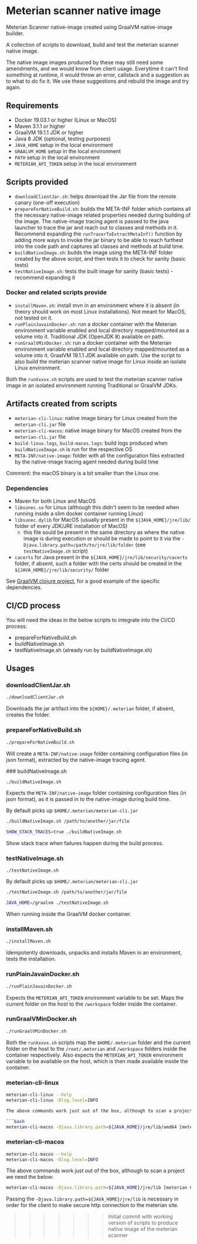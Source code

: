 # Meterian scanner native image

Meterian Scanner native-image created using GraalVM native-image builder.

A collection of scripts to download, build and test the meterian scanner native image.

The native image images produced by these may still need some amendments, and we would know from client usage. Everytime it can't find something at runtime, it would throw an error, callstack and a suggestion as to what to do fix it. We use these suggestions and rebuild the image and try again.

## Requirements

- Docker 19.03.1 or higher (Linux or MacOS)
- Maven 3.1.1 or higher
- GraalVM 19.1.1 JDK or higher
- Java 8 JDK (optional, testing purposes)
- `JAVA_HOME` setup in the local environment
- `GRAALVM_HOME` setup in the local environment
- `PATH` setup in the local environment
- `METERIAN_API_TOKEN` setup in the local environment

## Scripts provided

- `downloadClientJar.sh`: helps download the Jar file from the remote canary (one-off execution)
- `prepareForNativeBuild.sh`: builds the META-INF folder which contains all the necessary native-image related properties needed during building of the image. The native-image tracing agent is passed to the java launcher to trace the jar and reach out to classes and methods in it. Recommend expanding the `runTracerToExtractMetaInf()` function by adding more ways to invoke the jar binary to be able to reach furthest into the code path and captures all classes and methods at build time.
- `buildNativeImage.sh`: builds the image using the META-INF folder created by the above script, and then tests it to check for sanity (basic tests)
- `testNativeImage.sh`: tests the built image for sanity (basic tests) - recommend expanding it

### Docker and related scripts provide

- `installMaven.sh`: install mvn in an environment where it is absent (in theory should work on most Linux installations). Not meant for MacOS, not tested on it.
- `runPlainJavainDocker.sh`: run a docker container with the Meterian environment variable enabled and local directory mapped/mounted as a volume into it. Traditional JDK (OpenJDK 8) available on path.
- `runGraalVMinDocker.sh`: run a docker container with the Meterian environment variable enabled and local directory mapped/mounted as a volume into it. GraalVM 19.1.1 JDK available on path. Use the script to also build the meterian scanner native image for Linux inside an isolate Linux environment.

Both the `runXxxxx.sh` scripts are used to test the meterian scanner native image in an isolated environment running Traditional or GraalVM JDKs.

## Artifacts created from scripts

- `meterian-cli-linux`: native image binary for Linux created from the `meterian-cli.jar` file
- `meterian-cli-macos`: native image binary for MacOS created from the `meterian-cli.jar` file
- `build-linux.logs`, `build-macos.logs`: build logs produced when `buildNativeImage.sh` is run for the respective OS
- `META-INF/native-image`: folder with all the configuration files extracted by the native-image tracing agent needed during build time

Comment: the macOS binary is a bit smaller than the Linux one.

### Dependencies

- Maven for both Linux and MacOS
- `libsunec.so` for Linux (although this didn't seem to be needed when running inside a slim docker container running Linux)
- `libsunec.dylib` for MacOS (usually present in the `${JAVA_HOME}/jre/lib/` folder of every JDK/JRE installation of MacOS)
    - this file sould be present in the same directory as where the native image is during execution or should be made to point to it via the `-Djava.library.path=/path/to/jre/lib/folder` (see `testNativeImage.sh` script)
- `cacerts` for Java present in the `${JAVA_HOME}/jre/lib/security/cacerts` folder, if absent, such a folder with the certs should be created in the `${JAVA_HOME}/jre/lib/security/` folder

See [GraalVM clojure project](https://github.com/taylorwood/clojurl), for a good example of the specific dependencies.

## CI/CD process

You will need the ideas in the below scripts to integrate into the CI/CD process:

- prepareForNativeBuild.sh
- buildNativeImage.sh 
- testNativeImage.sh (already run by buildNativeImage.sh)

## Usages

### downloadClientJar.sh

```bash
./downloadClientJar.sh
```

Downloads the jar artifact into the `${HOME}/.meterian` folder, if absent, creates the folder.

### prepareForNativeBuild.sh

```bash
./prepareForNativeBuild.sh
```

Will create a `META-INF/native-image` folder containing configuration files (in json format), extracted by the native-image tracing agent.


### buildNativeImage.sh

```bash
./buildNativeImage.sh
```

Expects the `META-INF/native-image` folder containing configuration files (in json format), as it is passed in to the native-image during build time.

By default picks up `$HOME/.meterian/meterian-cli.jar`

```bash
./buildNativeImage.sh /path/to/another/jar/file
```

```bash
SHOW_STACK_TRACES=true ./buildNativeImage.sh
```

Show stack trace when failures happen during the build process.

### testNativeImage.sh

```
./testNativeImage.sh
```

By default picks up `$HOME/.meterian/meterian-cli.jar`

```bash
./testNativeImage.sh /path/to/another/jar/file
```

```bash
JAVA_HOME=/graalvm ./testNativeImage.sh
```
When running inside the GraalVM docker container.

### installMaven.sh

```bash
./installMaven.sh
```

Idempotently downloads, unpacks and installs Maven in an environment, tests the installation.

### runPlainJavainDocker.sh

```bash
./runPlainJavainDocker.sh
```

Expects the `METERIAN_API_TOKEN` environment variable to be set. Maps the current folder on the host to the `/workspace` folder inside the container.

### runGraalVMinDocker.sh

```bash
./runGraalVMinDocker.sh
```

Both the `runXxxxx.sh` scripts map the `$HOME/.meterian` folder and the current folder on the host to the `/root/.meterian` and `/workspace` folders inside the container respectively. Also expects the `METERIAN_API_TOKEN` environment variable to be available on the host, which is then made available inside the container.

### meterian-cli-linux 

```bash
meterian-cli-linux --help
meterian-cli-linux -Dlog.level=INFO

The above commands work just out of the box, although to scan a project we need the below:

```bash
meterian-cli-macos -Djava.library.path=${JAVA_HOME}/jre/lib/amd64 [meterian CLI options]
```

### meterian-cli-macos

```bash
meterian-cli-macos --help
meterian-cli-macos -Dlog.level=INFO
```

The above commands work just out of the box, although to scan a project we need the below:

```bash
meterian-cli-macos -Djava.library.path=${JAVA_HOME}/jre/lib [meterian CLI options]
```

Passing the `-Djava.library.path=${JAVA_HOME}/jre/lib` is necessary in order for the client to make secure http connection to the meterian site.
>>>>>>> Initial commit with working version of scripts to produce native image of the meterian scanner
